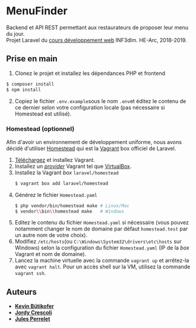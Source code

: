 # MenuFinder
Backend et API REST permettant aux restaurateurs de proposer leur menu du jour.<br>
Projet Laravel du [cours développement web](https://github.com/HE-Arc/slides-devweb) INF3dlm. HE-Arc, 2018-2019.

## Prise en main
1. Clonez le projet et installez les dépendances PHP et frontend
```bash
$ composer install
$ npm install
```
2. Copiez le fichier ```.env.example```sous le nom ```.env```et éditez le contenu de ce dernier selon votre configuration locale (pas nécessaire si Homestead est utilisé).
### Homestead (optionnel)
Afin d'avoir un environnement de développement uniforme, nous avons décidé d'utiliser [Homestead](https://laravel.com/docs/5.7/homestead) qui est la [Vagrant](https://www.vagrantup.com/intro/index.html) box officiel de Laravel.<br>

1. [Téléchargez](https://www.vagrantup.com/downloads.html) et installez Vagrant.
2. Installez un *[provider](https://www.vagrantup.com/docs/providers/)* Vagrant tel que [VirtualBox](https://www.virtualbox.org/wiki/Downloads).
3. Installez la Vagrant *box* ```laravel/homestead```
	```bash
    $ vagrant box add laravel/homestead
    ```
4. Générez le fichier ```Homestead.yaml```
	```bash
    $ php vendor/bin/homestead make # Linux/Mac
    $ vendor\\bin\\homestead make 	# Windows
    ```
5. Editez le contenu du fichier ```Homestead.yaml``` si nécessaire (vous pouvez notamment changer le nom de domaine par défaut ```homestead.test``` par un autre nom de votre choix).
6. Modifiez ```/etc/hosts```(ou ```C:\Windows\System32\drivers\etc\hosts``` sur Windows) selon la configuration du fichier ```Homestead.yaml``` (IP de la *box* Vagrant et nom de domaine). 
7. Lancez la machine virtuelle avec la commande ```vagrant up``` et arrêtez-la avec ```vagrant halt```. Pour un accès shell sur la VM, utilisez la commande ```vagrant ssh```.

## Auteurs
* **[Kevin Bütikofer](https://github.com/kevinbutikofer)**
* **[Jordy Crescoli](https://github.com/joecrescoll)**
* **[Jules Perrelet](https://github.com/kulisse)**

